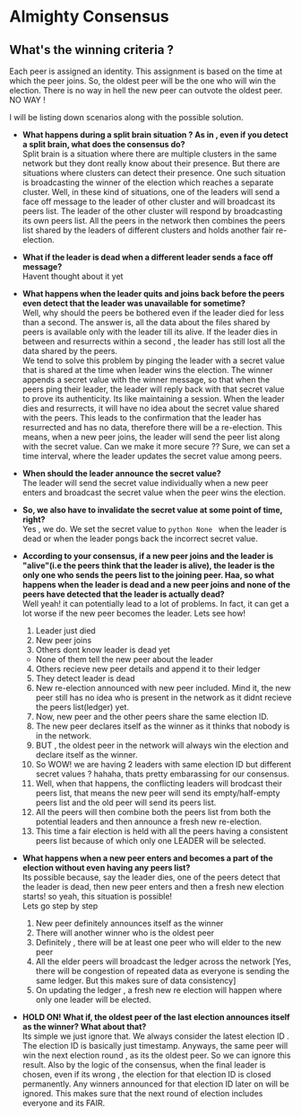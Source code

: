 # Almighty Consensus

## What's the winning criteria ?

Each peer is assigned an identity. This assignment is based on the time at which the peer joins.  So, the oldest peer will be the one who will win the election. There is no way in hell the new peer can outvote the oldest peer. NO WAY !



I will be listing down scenarios along with the possible solution.

* __What happens during a split brain situation ? As in , even if you detect a split brain, what does the consensus do?__  
Split brain is a situation where there are multiple clusters in the same network but they dont really know about their presence. But there are situations where clusters can detect their presence. One such situation is broadcasting the winner of the election which reaches a separate cluster. Well, in these kind of situations, one of the leaders will send a face off message to the leader of other cluster and will broadcast its peers list. The leader of the other cluster will respond by broadcasting its own peers list. All the peers in the network then combines the peers list shared by the leaders of different clusters and holds another fair re-election.

* __What if the leader is dead when a different leader sends a face off message?__  
Havent thought about it yet 

* __What happens when the leader quits and joins back before the peers even detect that the leader was unavailable for sometime?__  
Well, why should the peers be bothered even if the leader died for less than a second. The answer is, all the data about the files shared by peers is available only with the leader till its alive. If the leader dies in between and resurrects within a second , the leader has still lost all the data shared by the peers.  
We tend to solve this problem by pinging the leader with a secret value that is shared at the time when leader wins the election. The winner appends a secret value with the winner message, so that when the peers ping their leader, the leader will reply back with that secret value to prove its authenticity. Its like maintaining a session. When the leader dies and resurrects, it will have no idea about the secret value shared with the peers. This leads to the confirmation
that the leader has resurrected and has no data, therefore there will be a re-election.  This means, when a new peer joins, the leader will send the peer list along with the secret value.  Can we make it more secure ?? Sure, we can set a time interval, where the leader updates the secret value among peers.

* __When should the leader announce the secret value?__  
The leader will send the secret value individually when a new peer enters and broadcast the secret value when the peer wins the election.

* __So, we also have to invalidate the secret value at some point of time, right?__  
Yes , we do. We set the secret value to ```python None ``` when the leader is dead or when the leader pongs back the incorrect secret value.

* __According to your consensus, if a new peer joins and the leader is "alive"(i.e the peers think that the leader is alive), the leader is the only one who sends the peers list to the joining peer. Haa, so what happens when the leader is dead and a new peer joins and none of the peers have detected that the leader is actually dead?__  
Well yeah! it can potentially lead to a lot of problems. In fact, it can get a lot worse if the new peer becomes the leader. Lets see how!  
  1. Leader just died  
  2. New peer joins  
  3. Others dont know leader is dead yet  
    * None of them tell the new peer about the leader  
  4. Others recieve new peer details and append it to their ledger  
  5. They detect leader is dead  
  6. New re-election announced with new peer included. Mind it, the new peer still has no idea who is present in the network as it didnt recieve the peers list(ledger) yet.  
  7. Now, new peer and the other peers share the same election ID.  
  8. The new peer declares itself as the winner as it thinks that nobody is in the network.  
  9. BUT , the oldest peer in the network will always win the election and declare itself as the winner.  
  10. So WOW! we are having 2 leaders with same election ID but different secret values ? hahaha, thats pretty embarassing for our consensus.  
  11. Well, when that happens, the conflicting leaders will brodcast their peers list, that means the new peer will send its empty/half-empty peers list and the old peer will send its peers list.  
  12. All the peers will then combine both the peers list from both the potential leaders and then announce a fresh new re-election.  
  13. This time a fair election is held with all the peers having a consistent peers list because of which only one LEADER will be selected.  

* __What happens when a new peer enters and becomes a part of the election without even having any peers list?__  
Its possible because, say the leader dies, one of the peers detect that the leader is dead, then new peer enters and then a fresh new election starts! so yeah, this situation is possible!  
Lets go step by step  
  1. New peer definitely announces itself as the winner 
  2. There will another winner who is the oldest peer
  3. Definitely , there will be at least one peer who will elder to the new peer
  4. All the elder peers will broadcast the ledger across the network [Yes, there will be congestion of repeated data as everyone is sending the same ledger. But this makes sure of data consistency]
  5. On updating the ledger , a fresh new re election will happen where only one leader will be elected.
  
* __HOLD ON! What if, the oldest peer of the last election announces itself as the winner? What about that?__  
Its simple we just ignore that. We always consider the latest election ID . The election ID is basically just timestamp. Anyways, the same peer will win the next election round , as its the oldest peer. So we can ignore this result. Also by the logic of the consensus, when the final leader is chosen, even if its wrong , the election for that election ID is closed permanently. Any winners announced for that election ID later on will be ignored. 
This makes sure that the next round of election includes everyone and its FAIR. 
